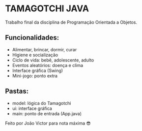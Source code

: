 # TAMAGOTCHI JAVA

Trabalho final da disciplina de Programação Orientada a Objetos.

## Funcionalidades:
- Alimentar, brincar, dormir, curar
- Higiene e socialização
- Ciclo de vida: bebê, adolescente, adulto
- Eventos aleatórios: doença e clima
- Interface gráfica (Swing)
- Mini-jogo: ponto extra

## Pastas:
- model: lógica do Tamagotchi
- ui: interface gráfica
- main: ponto de entrada (App.java)

Feito por João Victor para nota máxima 😎
